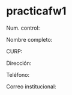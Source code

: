 # practicafw1

Num. control:

Nombre completo: 

CURP:

Dirección:

Teléfono:

Correo institucional: 


